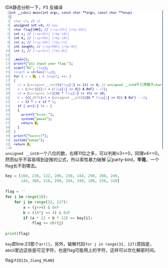 IDA静态分析一下，<kbd>F5</kbd>  反编译  
![decompile](ida_decompile.png "反编译")  
`unsigned __int8`一个八位的数，右移11位之多，可以判断v3==0，同理v4==0。  
然而似乎不容易得到逆推的公式，所以索性暴力破解
![party-bird](https://emojis.slackmojis.com/emojis/images/1471119458/990/party_parrot.gif?1471119458)，**毕竟**，一个flag长不到哪去。  
```python
key = [160, 230, 122, 286, 230, 144, 290, 208, 240,
       144, 300, 216, 290, 244, 240, 100, 256, 310]

flag = ''
for i in range(18):
    for j in range(32, 127):
        a = (j>>4) & 0xF
        b = (16*j >> 4) & 0xF
        if (a * 22 + b * 12) == key[i]:
            flag += chr(j)

print(flag)
```

`key`即line:23那个`arr[]`，另外，破解代码`for j in range(32, 127)`原因是，ascii里边这些是可见字符，也是flag可能用上的字符，这样可以优化解密时间。

flag:`FZQ{Za_Jiang_MiAN}`